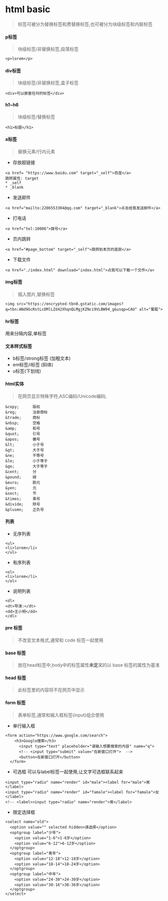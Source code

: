 # html basic
> 标签可被分为替换标签和费替换标签,也可被分为块级标签和内联标签

#### p标签
> 块级标签/非替换标签,段落标签
```
<p>lorem</p>
```

#### div标签
>块级标签/非替换标签,盒子标签
```
<div>可以嵌套任何的标签</div>
```

#### h1~h6
> 块级标签/替换标签
```
<h1>标题</h1>
```

#### a标签
> 替换元素/行内元素
* 存放超链接
```
<a href= "https://www.baidu.com" target="_self">百度</a>
跳转属性: target
* _self
* _blank
```
* 发送邮件
```
<a href="mailto:2206553304@qq.com" target="_blank">点击给我发送邮件</a>
```
* 打电话
```
<a href="tel:10086">拨号</a>
```
* 页内跳转
```
<a href="#page_bottom" target="_self">跳转到本页的底部</a>
```
* 下载文件
```
<a href="./index.html" download="index.html">点我可以下载一个文件</a>
```

#### img标签
> 插入图片,替换标签
```
<img src="https://encrypted-tbn0.gstatic.com/images?q=tbn:ANd9GcRstLcDMlLZd42XhqnQLMgjKZNci9VLBW94_g&usqp=CAU" alt="葡萄">

```
#### hr标签
 用来分隔内容,单标签

#### 文本样式标签
* b标签/strong标签 (加粗文本)
* em标签/i标签 (斜体)
* u标签(下划线)

#### html实体
> 在网页显示特殊字符,ASC编码/Unicode编码;
```
&copy;      版权      
&reg;       注册商标
&trade;     商标
&nbsp;      空格
&amp;       和号
&quot;      引号
&apos;      撇号
&lt;        小于号
&gt;        大于号
&ne;        不等号
&le;        小于等于
&ge;        大于等于
&cent;      分
&pound;     磅
&euro;      欧元
&yen;       元
&sect;      节
&times;     乘号
&divide;    除号
&plusmn;    正负号
```
#### 列表
* 无序列表
```
<ul>
<li>lorem</li>
</ul>
```
* 有序列表
```
<ol>
<li>lorem</li>
</ol>
```
* 说明列表
```
<dl>
<dt>导演:</dt>
<dd>王小明</dd>
</dl>
```

#### pre 标签
> 不改变文本格式,通常和 code 标签一起使用

#### base 标签
> 放在head标签中,body中的标签属性**未定义**的以 base 标签的属性为基准

#### head 标签
> 此标签里的内容将不在网页中显示

#### form 标签
> 表单标签,通常和输入框标签(input)组合使用
* 单行输入框
```
<form action="https://www.google.com/search">
    <h3>Google搜索</h3>
      <input type="text" placeholder="请输入想要搜索的内容" name="q">
      <!-- <input type="submit" value="在新窗口打开">  -->
      <button>在新窗口打开</button>
  </form>
```
* 可选框
可以与label标签一起使用,让文字可选框联系起来
```
<input type="radio" name="render" id="male"><label for="male">男</label>
<input type="radio" name="render" id="famale"><label for="famale">女</label>
<!-- <label><input type="radio" name="render">男</label> 
```
* 限定选择框
```
<select name="old">
  <option value="" selected hidden>请选择</option>
  <optgroup label="少年">
    <option value="1-6">1-6岁</option>
    <option value="6-12">6-12岁</option>
  </optgroup>
  <optgroup label="青年">
    <option value="12-18">12-18岁</option>
    <option value="18-14">18-24岁</option>
  </optgroup>
  <optgroup label="中年">
    <option value="24-30">24-30岁</option>
    <option value="30-16">30-36岁</option>
  </optgroup>
</select>
```

